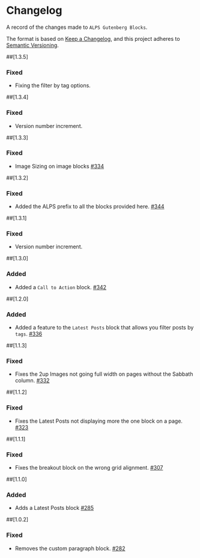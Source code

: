 # Changelog
A record of the changes made to `ALPS Gutenberg Blocks`.

The format is based on [Keep a Changelog](https://keepachangelog.com/en/1.0.0/),
and this project adheres to [Semantic Versioning](https://semver.org/spec/v2.0.0.html).

##[1.3.5]
### Fixed
- Fixing the filter by tag options.

##[1.3.4]
### Fixed
- Version number increment.

##[1.3.3]
### Fixed
- Image Sizing on image blocks [#334](https://github.com/adventistchurch/alps-wordpress/issues/334)

##[1.3.2]
### Fixed
- Added the ALPS prefix to all the blocks provided here. [#344](https://github.com/adventistchurch/alps-wordpress/issues/344)

##[1.3.1]
### Fixed
- Version number increment.

##[1.3.0]
### Added
- Added a `Call to Action` block. [#342](https://github.com/adventistchurch/alps-wordpress/issues/342)

##[1.2.0]
### Added
- Added a feature to the `Latest Posts` block that allows you filter posts by `tags`. [#336](https://github.com/adventistchurch/alps-wordpress/issues/336)

##[1.1.3]
### Fixed
- Fixes the 2up Images not going full width on pages without the Sabbath column. [#332](https://github.com/adventistchurch/alps-wordpress/issues/332)


##[1.1.2]
### Fixed
- Fixes the Latest Posts not displaying more the one block on a page. [#323](https://github.com/adventistchurch/alps-wordpress/issues/323)


##[1.1.1]
### Fixed
- Fixes the breakout block on the wrong grid alignment. [#307](https://github.com/adventistchurch/alps-wordpress/issues/307)


##[1.1.0]
### Added
- Adds a Latest Posts block [#285](https://github.com/adventistchurch/alps-wordpress/issues/285)


##[1.0.2]
### Fixed
- Removes the custom paragraph block. [#282](https://github.com/adventistchurch/alps-wordpress/issues/282)
